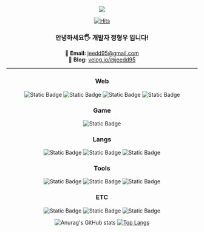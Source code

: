 <div align="center">

![](https://capsule-render.vercel.app/api?type=waving&height=300&color=gradient&text=Dev_Jeedd&reversal=false&textBg=true&animation=fadeIn&fontAlign=50)

[![Hits](https://hits.seeyoufarm.com/api/count/incr/badge.svg?url=https%3A%2F%2Fgithub.com%2Fjeedd95%2Fhit-counter&count_bg=%2357DF43&title_bg=%23555555&icon=&icon_color=%23E7E7E7&title=Visited&edge_flat=false)](https://hits.seeyoufarm.com)

### 안녕하세요🖐️ 개발자 정형우 입니다!
📧 **Email:** jeedd95@gmail.com <br>
📝 **Blog:** [velog.io/@jeedd95](https://velog.io/@jeedd95)


---
### Web
![Static Badge](https://img.shields.io/badge/Spring%20Boot-6DB33F?style=for-the-badge&logo=springboot&logoColor=white)
![Static Badge](https://img.shields.io/badge/Next.js-000000?style=for-the-badge&logo=nextdotjs&logoColor=white)
![Static Badge](https://img.shields.io/badge/React-61DAFB?style=for-the-badge&logo=react&logoColor=black)
![Static Badge](https://img.shields.io/badge/html5-E34F26?style=for-the-badge&logo=html5&logoColor=white)
### Game
![Static Badge](https://img.shields.io/badge/Unity-FFFFFF?style=for-the-badge&logo=unity&logoColor=white&color=black)
### Langs
![Static Badge](https://img.shields.io/badge/C%23-00599C?style=for-the-badge)
![Static Badge](https://img.shields.io/badge/Java-007396?style=for-the-badge)
![Static Badge](https://img.shields.io/badge/javascript-F7DF1E?style=for-the-badge&logo=javascript&logoColor=black)
### Tools
![Static Badge](https://img.shields.io/badge/vscode-13B4FF?style=for-the-badge)
![Static Badge](https://img.shields.io/badge/intellij-%23000000?style=for-the-badge&logo=intellijidea)
![Static Badge](https://img.shields.io/badge/sourcetree-0052CC?style=for-the-badge&logo=sourcetree)
### ETC
![Static Badge](https://img.shields.io/badge/GIT-F05032?style=for-the-badge&logo=git&logoColor=white)
![Static Badge](https://img.shields.io/badge/notion-000000?style=for-the-badge&logo=notion)
![Static Badge](https://img.shields.io/badge/jira-0052CC?style=for-the-badge&logo=jira)


![Anurag's GitHub stats](https://github-readme-stats.vercel.app/api?username=jeedd95&theme=one_dark_pro_icons=true)
[![Top Langs](https://github-readme-stats.vercel.app/api/top-langs/?username=jeedd95&layout=donut)](https://github.com/anuraghazra/github-readme-stats)
</div>

